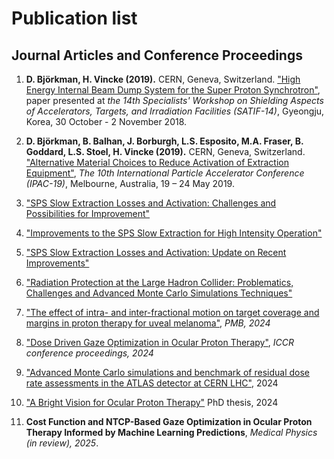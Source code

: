 # Publication list

## Journal Articles and Conference Proceedings

1. **D. Björkman, H. Vincke (2019).** CERN, Geneva, Switzerland. ["High Energy Internal Beam Dump System for the Super Proton Synchrotron"](https://www.oecd-nea.org/science/wprs/egsaatif/), paper presented at *the 14th Specialists' Workshop on Shielding Aspects of Accelerators, Targets, and Irradiation Facilities (SATIF-14)*, Gyeongju, Korea, 30 October - 2 November 2018.

2. **D. Björkman, B. Balhan, J. Borburgh, L.S. Esposito, M.A. Fraser, B. Goddard, L.S. Stoel, H. Vincke (2019).** CERN, Geneva, Switzerland. ["Alternative Material Choices to Reduce Activation of Extraction Equipment"](https://accelconf.web.cern.ch/ipac2019/papers/wepmp024.pdf), *The 10th International Particle Accelerator Conference (IPAC-19)*, Melbourne, Australia, 19 – 24 May 2019.

3. ["SPS Slow Extraction Losses and Activation: Challenges and Possibilities for Improvement"](https://inspirehep.net/literature/1626372)

4. ["Improvements to the SPS Slow Extraction for High Intensity Operation"](https://cds.cern.ch/record/2668989)

5. ["SPS Slow Extraction Losses and Activation: Update on Recent Improvements"](https://cds.cern.ch/record/2693913)

6. ["Radiation Protection at the Large Hadron Collider: Problematics, Challenges and Advanced Monte Carlo Simulations Techniques"](https://www.mdpi.com/2076-3298/9/5/54)

7. ["The effect of intra- and inter-fractional motion on target coverage and margins in proton therapy for uveal melanoma"](https://iopscience.iop.org/article/10.1088/1361-6560/ad8297), *PMB, 2024*

8. ["Dose Driven Gaze Optimization in Ocular Proton Therapy"](https://hal.science/hal-04720234), *ICCR conference proceedings, 2024*

9. ["Advanced Monte Carlo simulations and benchmark of residual dose rate assessments in the ATLAS detector at CERN LHC"](https://nstopenresearch.org/articles/2-71/v1), 2024

10. ["A Bright Vision for Ocular Proton Therapy"](https://www.research-collection.ethz.ch/handle/20.500.11850/720341) PhD thesis, 2024

11. **Cost Function and NTCP-Based Gaze Optimization in Ocular Proton Therapy Informed by Machine Learning Predictions**, *Medical Physics (in review), 2025*.


